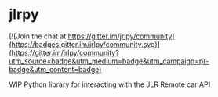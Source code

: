 # jlrpy

[![Join the chat at https://gitter.im/jrlpy/community](https://badges.gitter.im/jrlpy/community.svg)](https://gitter.im/jrlpy/community?utm_source=badge&utm_medium=badge&utm_campaign=pr-badge&utm_content=badge)

WIP Python library for interacting with the JLR Remote car API
